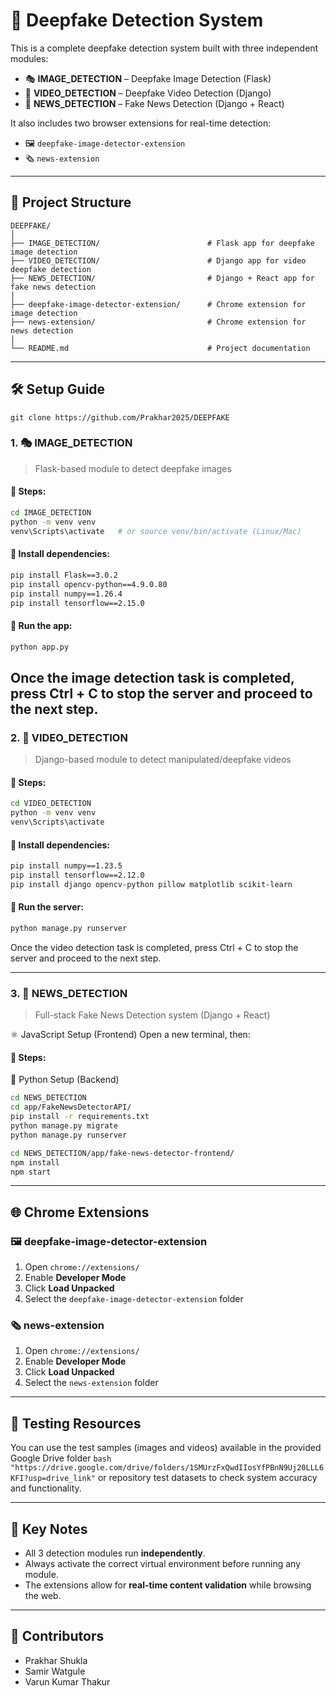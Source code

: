 
# 🧠 Deepfake Detection System

This is a complete deepfake detection system built with three independent modules:

- 🎭 **IMAGE_DETECTION** – Deepfake Image Detection (Flask)
- 🎥 **VIDEO_DETECTION** – Deepfake Video Detection (Django)
- 📰 **NEWS_DETECTION** – Fake News Detection (Django + React)

It also includes two browser extensions for real-time detection:

- 🖼️ `deepfake-image-detector-extension`
- 🗞️ `news-extension`

---

## 📁 Project Structure

```
DEEPFAKE/
│
├── IMAGE_DETECTION/                        # Flask app for deepfake image detection
├── VIDEO_DETECTION/                        # Django app for video deepfake detection
├── NEWS_DETECTION/                         # Django + React app for fake news detection
│
├── deepfake-image-detector-extension/      # Chrome extension for image detection
├── news-extension/                         # Chrome extension for news detection
│
└── README.md                               # Project documentation
```

---

## 🛠️ Setup Guide

```git clone https://github.com/Prakhar2025/DEEPFAKE```

### 1. 🎭 IMAGE_DETECTION

> Flask-based module to detect deepfake images

#### 📌 Steps:
```bash
cd IMAGE_DETECTION
python -m venv venv
venv\Scripts\activate   # or source venv/bin/activate (Linux/Mac)
```

#### 🔧 Install dependencies:
```bash
pip install Flask==3.0.2
pip install opencv-python==4.9.0.80
pip install numpy==1.26.4
pip install tensorflow==2.15.0
```

#### 🚀 Run the app:
```bash
python app.py
```
Once the image detection task is completed, press Ctrl + C to stop the server and proceed to the next step.
---

### 2. 🎥 VIDEO_DETECTION

> Django-based module to detect manipulated/deepfake videos

#### 📌 Steps:
```bash
cd VIDEO_DETECTION
python -m venv venv
venv\Scripts\activate
```

#### 🔧 Install dependencies:
```bash
pip install numpy==1.23.5
pip install tensorflow==2.12.0
pip install django opencv-python pillow matplotlib scikit-learn
```

#### 🚀 Run the server:
```bash
python manage.py runserver
```
Once the video detection task is completed, press Ctrl + C to stop the server and proceed to the next step.

---

### 3. 📰 NEWS_DETECTION

> Full-stack Fake News Detection system (Django + React)

⚛️ JavaScript Setup (Frontend)
Open a new terminal, then:

#### 📌 Steps:

🐍 Python Setup (Backend)
```bash
cd NEWS_DETECTION
cd app/FakeNewsDetectorAPI/
pip install -r requirements.txt
python manage.py migrate
python manage.py runserver

```

```bash
cd NEWS_DETECTION/app/fake-news-detector-frontend/
npm install
npm start

```


---

## 🌐 Chrome Extensions

### 🖼️ deepfake-image-detector-extension

1. Open `chrome://extensions/`
2. Enable **Developer Mode**
3. Click **Load Unpacked**
4. Select the `deepfake-image-detector-extension` folder

### 🗞️ news-extension

1. Open `chrome://extensions/`
2. Enable **Developer Mode**
3. Click **Load Unpacked**
4. Select the `news-extension` folder

---

## 🧪 Testing Resources

You can use the test samples (images and videos) available in the provided Google Drive folder 
``` bash "https://drive.google.com/drive/folders/1SMUrzFxQwdIIosYfPBnN9Uj20LLL6KFI?usp=drive_link" ```
 or repository test datasets to check system accuracy and functionality. 

---

## 📌 Key Notes

- All 3 detection modules run **independently**.
- Always activate the correct virtual environment before running any module.
- The extensions allow for **real-time content validation** while browsing the web.

---

## 👥 Contributors

- Prakhar Shukla
- Samir Watgule
- Varun Kumar Thakur
